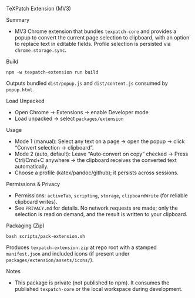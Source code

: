 TeXPatch Extension (MV3)

Summary
- MV3 Chrome extension that bundles `texpatch-core` and provides a popup to convert the current page selection to clipboard, with an option to replace text in editable fields. Profile selection is persisted via `chrome.storage.sync`.

Build
```
npm -w texpatch-extension run build
```
Outputs bundled `dist/popup.js` and `dist/content.js` consumed by `popup.html`.

Load Unpacked
- Open Chrome → Extensions → enable Developer mode
- Load unpacked → select `packages/extension`

Usage
- Mode 1 (manual): Select any text on a page → open the popup → click “Convert selection → clipboard”.
- Mode 2 (auto, default): Leave “Auto‑convert on copy” checked → Press Ctrl/Cmd+C anywhere → the clipboard receives the converted text automatically.
- Choose a profile (katex/pandoc/github); it persists across sessions.

Permissions & Privacy
- Permissions: `activeTab`, `scripting`, `storage`, `clipboardWrite` (for reliable clipboard writes).
- See `PRIVACY.md` for details. No network requests are made; only the selection is read on demand, and the result is written to your clipboard.

Packaging (Zip)
```
bash scripts/pack-extension.sh
```
Produces `texpatch-extension.zip` at repo root with a stamped `manifest.json` and included icons (if present under `packages/extension/assets/icons/`).

Notes
- This package is private (not published to npm). It consumes the published `texpatch-core` or the local workspace during development.
